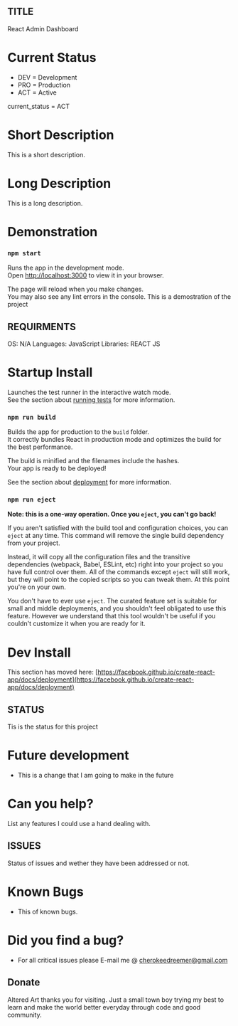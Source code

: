 ## TITLE
React Admin Dashboard

# Current Status
* DEV = Development
* PRO = Production
* ACT = Active

current_status = ACT

# Short Description
This is a short description.

# Long Description
This is a long description.

# Demonstration
### `npm start`

Runs the app in the development mode.\
Open [http://localhost:3000](http://localhost:3000) to view it in your browser.

The page will reload when you make changes.\
You may also see any lint errors in the console.
This is a demostration of the project

## REQUIRMENTS
OS: N/A
Languages: JavaScript 
Libraries: REACT JS

# Startup Install
Launches the test runner in the interactive watch mode.\
See the section about [running tests](https://facebook.github.io/create-react-app/docs/running-tests) for more information.

### `npm run build`

Builds the app for production to the `build` folder.\
It correctly bundles React in production mode and optimizes the build for the best performance.

The build is minified and the filenames include the hashes.\
Your app is ready to be deployed!

See the section about [deployment](https://facebook.github.io/create-react-app/docs/deployment) for more information.

### `npm run eject`

**Note: this is a one-way operation. Once you `eject`, you can't go back!**

If you aren't satisfied with the build tool and configuration choices, you can `eject` at any time. This command will remove the single build dependency from your project.

Instead, it will copy all the configuration files and the transitive dependencies (webpack, Babel, ESLint, etc) right into your project so you have full control over them. All of the commands except `eject` will still work, but they will point to the copied scripts so you can tweak them. At this point you're on your own.

You don't have to ever use `eject`. The curated feature set is suitable for small and middle deployments, and you shouldn't feel obligated to use this feature. However we understand that this tool wouldn't be useful if you couldn't customize it when you are ready for it.

# Dev Install 
This section has moved here: [https://facebook.github.io/create-react-app/docs/deployment](https://facebook.github.io/create-react-app/docs/deployment)

## STATUS
Tis is the status for this project

# Future development
* This is a change that I am going to make in the future

# Can you help?
List any features I could use a hand dealing with.

## ISSUES
Status of issues and wether they have been addressed or not.

# Known Bugs
* This of known bugs.

# Did you find a bug?
* For all critical issues please E-mail me @ cherokeedreemer@gmail.com

## Donate
Altered Art thanks you for visiting. 
Just a small town boy trying my best to learn and make the world better everyday through code and good community.



